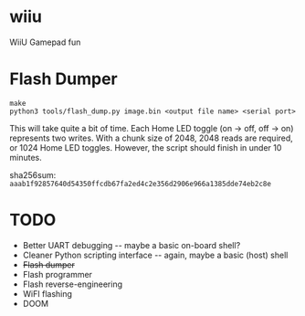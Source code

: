# wiiu
WiiU Gamepad fun

# Flash Dumper
```
make
python3 tools/flash_dump.py image.bin <output file name> <serial port>
```

This will take quite a bit of time. Each Home LED toggle (on -> off, off -> on) represents two writes. With a chunk size of 2048, 2048 reads are required, or 1024 Home LED toggles. However, the script should finish in under 10 minutes.

sha256sum: `aaab1f92857640d54350ffcdb67fa2ed4c2e356d2906e966a1385dde74eb2c8e`

# TODO
* Better UART debugging -- maybe a basic on-board shell?
* Cleaner Python scripting interface -- again, maybe a basic (host) shell
* ~~Flash dumper~~
* Flash programmer
* Flash reverse-engineering
* WiFI flashing
* DOOM

